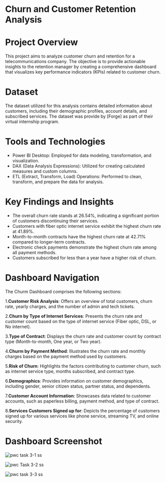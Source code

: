 # Churn and Customer Retention Analysis
# Project Overview
This project aims to analyze customer churn and retention for a telecommunications company. The objective is to provide actionable insights to the retention manager by creating a comprehensive dashboard that visualizes key performance indicators (KPIs) related to customer churn.

# Dataset
The dataset utilized for this analysis contains detailed information about customers, including their demographic profiles, account details, and subscribed services. The dataset was provide by [Forge]  as part of their virtual internship program.

# Tools and Technologies
- Power BI Desktop: Employed for data modeling, transformation, and visualization.
- DAX (Data Analysis Expressions): Utilized for creating calculated measures and custom columns.
- ETL (Extract, Transform, Load) Operations: Performed to clean, transform, and prepare the data for analysis.

# Key Findings and Insights
- The overall churn rate stands at 26.54%, indicating a significant portion of customers discontinuing their services.
- Customers with fiber optic internet service exhibit the highest churn rate at 41.89%.
- Month-to-month contracts have the highest churn rate at 42.71% compared to longer-term contracts.
- Electronic check payments demonstrate the highest churn rate among all payment methods.
- Customers subscribed for less than a year have a higher risk of churn.

# Dashboard Navigation
The Churm Dashboard comprises the following sections:

1.**Customer Risk Analysis**: Offers an overview of total customers, churn rate, yearly charges, and the number of admin and tech tickets.

2.**Churn by Type of Internet Services**: Presents the churn rate and customer count based on the type of internet service (Fiber optic, DSL, or No internet).

3.**Type of Contract**: Displays the churn rate and customer count by contract type (Month-to-month, One year, or Two year).

4.**Churm by Payment Method**: Illustrates the churn rate and monthly charges based on the payment method used by customers.

5.**Risk of Churn**: Highlights the factors contributing to customer churn, such as internet service type, months subscribed, and contract type.

6.**Demographics**: Provides information on customer demographics, including gender, senior citizen status, partner status, and dependents.

7.**Customer Account Information**: Showcases data related to customer accounts, such as paperless billing, payment method, and type of contract.

8.**Services Customers Signed up for**: Depicts the percentage of customers signed up for various services like phone service, streaming TV, and online security.


# Dashboard Screenshot

![pwc task 3-1 ss](https://github.com/akashay-h/PwC-Power-BI-Virtual-Intership/assets/108322864/334c1d53-30e6-4060-b03c-975e8f6316f2)

![pwc Task 3-2 ss](https://github.com/akashay-h/PwC-Power-BI-Virtual-Intership/assets/108322864/09d7c937-9a7b-41d7-a228-45be432408d0)

![pwc task 3-3 ss](https://github.com/akashay-h/PwC-Power-BI-Virtual-Intership/assets/108322864/b58e4401-db33-42e4-9363-d781f707aa45)
